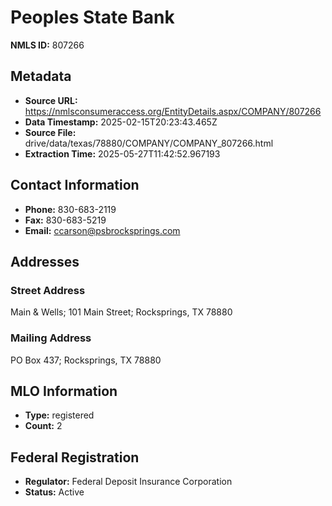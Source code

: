 # Peoples State Bank

**NMLS ID:** 807266

## Metadata
- **Source URL:** https://nmlsconsumeraccess.org/EntityDetails.aspx/COMPANY/807266
- **Data Timestamp:** 2025-02-15T20:23:43.465Z
- **Source File:** drive/data/texas/78880/COMPANY/COMPANY_807266.html
- **Extraction Time:** 2025-05-27T11:42:52.967193

## Contact Information
- **Phone:** 830-683-2119
- **Fax:** 830-683-5219
- **Email:** ccarson@psbrocksprings.com

## Addresses
### Street Address
Main & Wells; 101 Main Street; Rocksprings, TX 78880

### Mailing Address
PO Box 437; Rocksprings, TX 78880

## MLO Information
- **Type:** registered
- **Count:** 2

## Federal Registration
- **Regulator:** Federal Deposit Insurance Corporation
- **Status:** Active
